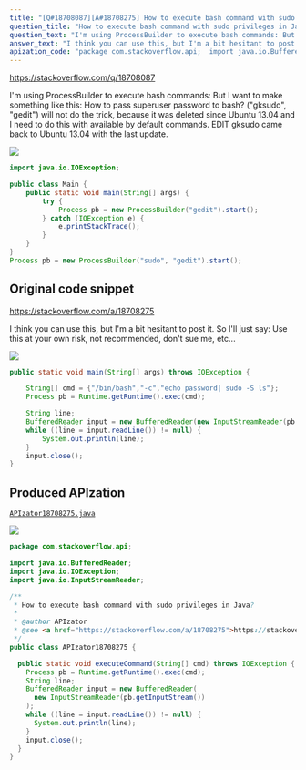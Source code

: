 ```yaml
---
title: "[Q#18708087][A#18708275] How to execute bash command with sudo privileges in Java?"
question_title: "How to execute bash command with sudo privileges in Java?"
question_text: "I'm using ProcessBuilder to execute bash commands: But I want to make something like this: How to pass superuser password to bash? (\"gksudo\", \"gedit\") will not do the trick, because it was deleted since Ubuntu 13.04 and I need to do this with available by default commands. EDIT gksudo came back to Ubuntu 13.04 with the last update."
answer_text: "I think you can use this, but I'm a bit hesitant to post it. So I'll just say: Use this at your own risk, not recommended, don't sue me, etc..."
apization_code: "package com.stackoverflow.api;  import java.io.BufferedReader; import java.io.IOException; import java.io.InputStreamReader;  /**  * How to execute bash command with sudo privileges in Java?  *  * @author APIzator  * @see <a href=\"https://stackoverflow.com/a/18708275\">https://stackoverflow.com/a/18708275</a>  */ public class APIzator18708275 {    public static void executeCommand(String[] cmd) throws IOException {     Process pb = Runtime.getRuntime().exec(cmd);     String line;     BufferedReader input = new BufferedReader(       new InputStreamReader(pb.getInputStream())     );     while ((line = input.readLine()) != null) {       System.out.println(line);     }     input.close();   } }"
---
```


https://stackoverflow.com/q/18708087

I&#x27;m using ProcessBuilder to execute bash commands:
But I want to make something like this:
How to pass superuser password to bash?
(&quot;gksudo&quot;, &quot;gedit&quot;) will not do the trick, because it was deleted since Ubuntu 13.04 and I need to do this with available by default commands.
EDIT
gksudo came back to Ubuntu 13.04 with the last update.


<div class="code-logo"><img src="/stackoverflow.png" /></div>

```java
import java.io.IOException;

public class Main {
    public static void main(String[] args) {
        try {
            Process pb = new ProcessBuilder("gedit").start();
        } catch (IOException e) {
            e.printStackTrace();
        }
    }
}
Process pb = new ProcessBuilder("sudo", "gedit").start();
```


## Original code snippet

https://stackoverflow.com/a/18708275

I think you can use this, but I&#x27;m a bit hesitant to post it. So I&#x27;ll just say:
Use this at your own risk, not recommended, don&#x27;t sue me, etc...

<div class="code-logo"><img src="/stackoverflow.png" /></div>

```java
public static void main(String[] args) throws IOException {

    String[] cmd = {"/bin/bash","-c","echo password| sudo -S ls"};
    Process pb = Runtime.getRuntime().exec(cmd);

    String line;
    BufferedReader input = new BufferedReader(new InputStreamReader(pb.getInputStream()));
    while ((line = input.readLine()) != null) {
        System.out.println(line);
    }
    input.close();
}
```

## Produced APIzation

[`APIzator18708275.java`](https://github.com/pasqualesalza/apization-temp-data/raw/master/search/APIzator18708275.java)

<div class="code-logo"><img src="/apizator.png" /></div>

```java
package com.stackoverflow.api;

import java.io.BufferedReader;
import java.io.IOException;
import java.io.InputStreamReader;

/**
 * How to execute bash command with sudo privileges in Java?
 *
 * @author APIzator
 * @see <a href="https://stackoverflow.com/a/18708275">https://stackoverflow.com/a/18708275</a>
 */
public class APIzator18708275 {

  public static void executeCommand(String[] cmd) throws IOException {
    Process pb = Runtime.getRuntime().exec(cmd);
    String line;
    BufferedReader input = new BufferedReader(
      new InputStreamReader(pb.getInputStream())
    );
    while ((line = input.readLine()) != null) {
      System.out.println(line);
    }
    input.close();
  }
}

```